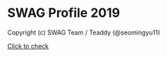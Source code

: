 # SWAG Profile 2019
Copyright (c) SWAG Team / Teaddy (@seomingyu11)

[Click to check](https://github.com/SoftWareAndGuider/SWAG2019_Profile)
